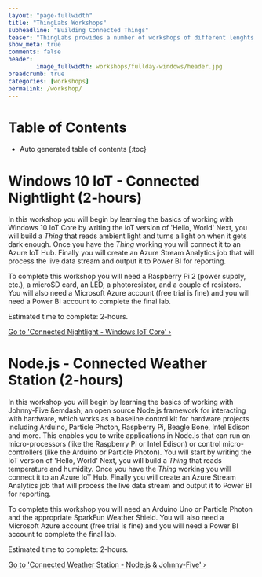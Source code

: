 ```yaml
---
layout: "page-fullwidth"
title: "ThingLabs Workshops"
subheadline: "Building Connected Things"
teaser: "ThingLabs provides a number of workshops of different lenghts and using different technologies. These workshops can range from one-hour to a full day or more. You can choose between using the Universal WIndows Platform and WIndows 10 IoT Core on a micro-processor, like the Raspberry Pi 2 or Node.js and Johnny-Five on either a micro-controller or micro-processor running a variaety of operating systems including Windows and Linux as well as Real-time Operating Systems (RTOS)."
show_meta: true
comments: false
header: 
        image_fullwidth: workshops/fullday-windows/header.jpg
breadcrumb: true
categories: [workshops]
permalink: /workshop/
---
```


# Table of Contents
*  Auto generated table of contents
{:toc}

# Windows 10 IoT - Connected Nightlight (2-hours)
In this workshop you will begin by learning the basics of working with Windows 10 IoT Core by writing the IoT version of 'Hello, World' Next, you will build a _Thing_ that reads ambient light and turns a light on when it gets dark enough. Once you have the _Thing_ working you will connect it to an Azure IoT Hub. Finally you will create an Azure Stream Analytics job that will process the live data stream and output it to Power  BI for reporting. 

To complete this workshop you will need a Raspberry Pi 2 (power supply, etc.), a microSD card, an LED, a photoresistor, and a couple of resistors. You will also need a Microsoft Azure account (free trial is fine) and you will need a Power BI account to complete the final lab.

Estimated time to complete: 2-hours.

<a class="radius button small" href="{{ site.url }}/workshop/cs/nightlight/">Go to 'Connected Nightlight - Windows IoT Core' ›</a>

# Node.js - Connected Weather Station (2-hours)
In this workshop you will begin by learning the basics of working with Johnny-Five &emdash; an open source Node.js framework for interacting with hardware, which works as a baseline control kit for hardware projects including Arduino, Particle Photon, Raspberry Pi, Beagle Bone, Intel Edison and more. This enables you to write applications in Node.js that can run on micro-processors (like the Raspberry Pi or Intel Edison) or control micro-controllers (like the Arduino or Particle Photon). You will start by writing the IoT version of 'Hello, World' Next, you will build a _Thing_ that reads temperature and humidity. Once you have the _Thing_ working you will connect it to an Azure IoT Hub. Finally you will create an Azure Stream Analytics job that will process the live data stream and output it to Power  BI for reporting. 

To complete this workshop you will need an Arduino Uno or Particle Photon and the appropriate SparkFun Weather Shield. You will also need a Microsoft Azure account (free trial is fine) and you will need a Power BI account to complete the final lab.

Estimated time to complete: 2-hours.

<a class="radius button small" href="{{ site.url }}/workshop/js/weather/">Go to 'Connected Weather Station - Node.js &amp; Johnny-Five' ›</a>